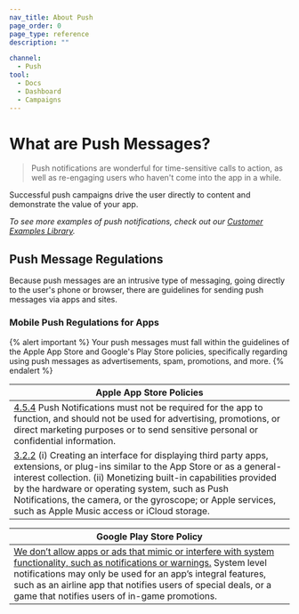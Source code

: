 ```yaml
---
nav_title: About Push
page_order: 0
page_type: reference
description: ""

channel:
  - Push
tool:
  - Docs
  - Dashboard
  - Campaigns
---
```

# What are Push Messages?

> Push notifications are wonderful for time-sensitive calls to action, as well as re-engaging users who haven't come into the app in a while.

Successful push campaigns drive the user directly to content and demonstrate the value of your app.

_To see more examples of push notifications, check out our [Customer Examples Library][8]._

## Push Message Regulations

Because push messages are an intrusive type of messaging, going directly to the user's phone or browser, there are guidelines for sending push messages via apps and sites.

### Mobile Push Regulations for Apps

{% alert important %}
Your push messages must fall within the guidelines of the Apple App Store and Google's Play Store policies, specifically regarding using push messages as advertisements, spam, promotions, and more.
{% endalert %}

|Apple App Store Policies|
|---|
|[4.5.4][9] Push Notifications must not be required for the app to function, and should not be used for advertising, promotions, or direct marketing purposes or to send sensitive personal or confidential information.|
|[3.2.2][9] (i) Creating an interface for displaying third party apps, extensions, or plug-ins similar to the App Store or as a general-interest collection. (ii) Monetizing built-in capabilities provided by the hardware or operating system, such as Push Notifications, the camera, or the gyroscope; or Apple services, such as Apple Music access or iCloud storage.|

|Google Play Store Policy|
|---|
|[We don’t allow apps or ads that mimic or interfere with system functionality, such as notifications or warnings.][10] System level notifications may only be used for an app’s integral features, such as an airline app that notifies users of special deals, or a game that notifies users of in-game promotions.|


[8]: https://www.braze.com/docs/help/best_practices/client_integration_gallery/
[9]: https://developer.apple.com/app-store/review/guidelines/
[10]: https://play.google.com/about/developer-content-policy-print/

